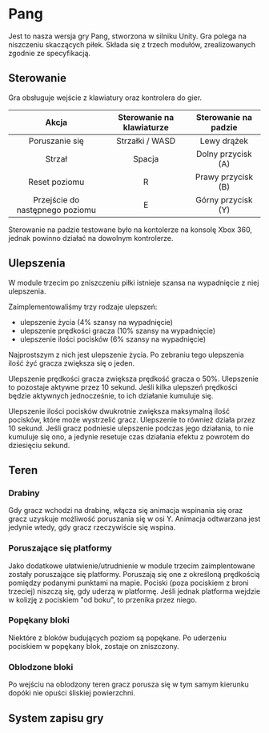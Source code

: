 # Pang

Jest to nasza wersja gry Pang, stworzona w silniku Unity. Gra polega na niszczeniu skaczących piłek. Składa się z trzech modułów, zrealizowanych zgodnie ze specyfikacją.

## Sterowanie

Gra obsługuje wejście z klawiatury oraz kontrolera do gier.

|              Akcja              | Sterowanie na klawiaturze | Sterowanie na padzie |
|:-------------------------------:|:-------------------------:|:--------------------:|
|          Poruszanie się         |      Strzałki / WASD      |      Lewy drążek     |
|              Strzał             |           Spacja          |  Dolny przycisk (A)  |
|          Reset poziomu          |             R             |  Prawy przycisk (B)  |
| Przejście do następnego poziomu |             E             |  Górny przycisk (Y)  |

Sterowanie na padzie testowane było na kontolerze na konsolę Xbox 360, jednak powinno działać na dowolnym kontrolerze.

## Ulepszenia

W module trzecim po zniszczeniu piłki istnieje szansa na wypadnięcie z niej ulepszenia.

Zaimplementowaliśmy trzy rodzaje ulepszeń:
 - ulepszenie życia (4% szansy na wypadnięcie)
 - ulepszenie prędkości gracza (10% szansy na wypadnięcie)
 - ulepszenie ilości pocisków (6% szansy na wypadnięcie)

Najprostszym z nich jest ulepszenie życia. Po zebraniu tego ulepszenia ilość żyć gracza zwiększa się o jeden.

Ulepszenie prędkości gracza zwiększa prędkość gracza o 50%. Ulepszenie to pozostaje aktywne przez 10 sekund. Jeśli kilka ulepszeń prędkości będzie aktywnych jednocześnie, to ich działanie kumuluje się.

Ulepszenie ilości pocisków dwukrotnie zwiększa maksymalną ilość pocisków, które może wystrzelić gracz. Ulepszenie to również działa przez 10 sekund. Jeśli gracz podniesie ulepszenie podczas jego działania, to nie kumuluje się ono, a jedynie resetuje czas działania efektu z powrotem do dziesięciu sekund.

## Teren

### Drabiny
Gdy gracz wchodzi na drabinę, włącza się animacja wspinania się oraz gracz uzyskuje możliwość poruszania się w osi Y. Animacja odtwarzana jest jedynie wtedy, gdy gracz rzeczywiście się wspina.

### Poruszające się platformy
Jako dodatkowe ułatwienie/utrudnienie w module trzecim zaimplentowane zostały poruszające się platformy. Poruszają się one z określoną prędkością pomiędzy podanymi punktami na mapie. Pociski (poza pociskiem z broni trzeciej) niszczą się, gdy uderzą w platformę. Jeśli jednak platforma wejdzie w kolizję z pociskiem "od boku", to przenika przez niego.

### Popękany bloki
Niektóre z bloków budujących poziom są popękane. Po uderzeniu pociskiem w popękany blok, zostaje on zniszczony.

### Oblodzone bloki
Po wejściu na oblodzony teren gracz porusza się w tym samym kierunku dopóki nie opuści śliskiej powierzchni.

## System zapisu gry